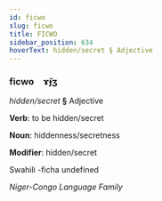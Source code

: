 ```yaml
---
id: ficwo
slug: ficwo
title: FİCWO
sidebar_position: 634
hoverText: hidden/secret § Adjective
---
```


### ficwo&emsp;<span kind="abugida">ɤ̄ɟʒ</span>

*hidden/secret* **§** Adjective

**Verb**: to be hidden/secret

**Noun**: hiddenness/secretness

**Modifier**: hidden/secret

Swahili -ficha undefined

*Niger-Congo Language Family*